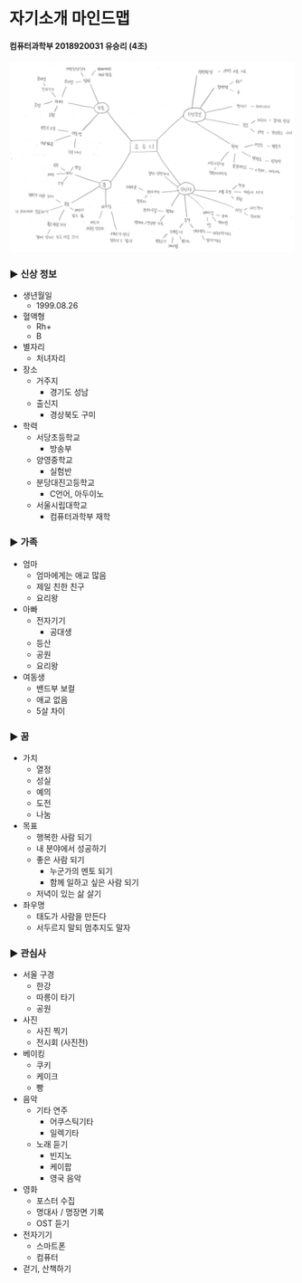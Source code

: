 # 자기소개 마인드맵
#### 컴퓨터과학부 2018920031 유승리 (4조)

![자기소개 마인드맵](https://github.com/seungri0826/2018_Project/blob/master/180921%EB%A7%88%EC%9D%B8%EB%93%9C%EB%A7%B5.jpg?raw=true)

### ▶ 신상 정보
* 생년월일
	* 1999.08.26
* 혈액형
	* Rh+
	* B
* 별자리
	* 처녀자리
* 장소
	* 거주지
		* 경기도 성남
	* 출신지
		* 경상북도 구미
* 학력
	* 서당초등학교
		* 방송부
	* 양영중학교
		* 실험반
	* 분당대진고등학교
		* C언어, 아두이노
	* 서울시립대학교
		* 컴퓨터과학부 재학

### ▶ 가족
* 엄마
	* 엄마에게는 애교 많음
	* 제일 친한 친구
	* 요리왕
* 아빠
	* 전자기기
		* 공대생
	* 등산
	* 공원
	* 요리왕
* 여동생
	* 밴드부 보컬
	* 애교 없음
	* 5살 차이

### ▶ 꿈
* 가치
	* 열정
	* 성실
	* 예의
	* 도전
	* 나눔
* 목표
	* 행복한 사람 되기
	* 내 분야에서 성공하기
	* 좋은 사람 되기
		* 누군가의 멘토 되기
		* 함께 일하고 싶은 사람 되기
	* 저녁이 있는 삶 살기
* 좌우명
	* 태도가 사람을 만든다
	* 서두르지 말되 멈추지도 말자

### ▶ 관심사
* 서울 구경
	* 한강
	* 따릉이 타기
	* 공원
* 사진
	* 사진 찍기
	* 전시회 (사진전)
* 베이킹
	* 쿠키
	* 케이크
	* 빵
* 음악
	* 기타 연주
		* 어쿠스틱기타
		* 일렉기타
	* 노래 듣기
		* 빈지노
		* 케이팝
		* 영국 음악
* 영화
	* 포스터 수집
	* 명대사 / 명장면 기록
	* OST 듣기
* 전자기기
	* 스마트폰
	* 컴퓨터
* 걷기, 산책하기
